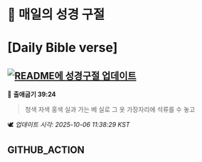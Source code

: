 # 🙏 매일의 성경 구절
# [Daily Bible verse]
## [![README에 성경구절 업데이트](https://github.com/DONGSUKA/first_test/actions/workflows/update-readme-bible.yml/badge.svg)](https://github.com/DONGSUKA/first_test/actions/workflows/update-readme-bible.yml)
<!-- START_BIBLE_VERSE -->
📖 **출애굽기 39:24**
> 청색 자색 홍색 실과 가는 베 실로 그 옷 가장자리에 석류를 수 놓고

🕊️ _업데이트 시각: 2025-10-06 11:38:29 KST_
  <!-- END_BIBLE_VERSE -->
## GITHUB_ACTION
